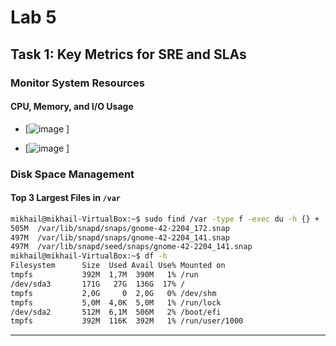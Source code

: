 # Lab 5

## Task 1: Key Metrics for SRE and SLAs

### Monitor System Resources

#### CPU, Memory, and I/O Usage

   - [![image](https://github.com/user-attachments/assets/4bdb0965-1fc3-4044-9911-8f040dd90b98)
]


   - [![image](https://github.com/user-attachments/assets/d197ecad-c0eb-4863-8f58-47809801a75f)
]



### Disk Space Management

#### Top 3 Largest Files in `/var`

```bash
mikhail@mikhail-VirtualBox:~$ sudo find /var -type f -exec du -h {} + | sort -rh | head -n 3
505M  /var/lib/snapd/snaps/gnome-42-2204_172.snap
497M  /var/lib/snapd/snaps/gnome-42-2204_141.snap
497M  /var/lib/snapd/seed/snaps/gnome-42-2204_141.snap
mikhail@mikhail-VirtualBox:~$ df -h
Filesystem      Size  Used Avail Use% Mounted on
tmpfs           392M  1,7M  390M   1% /run
/dev/sda3       171G   27G  136G  17% /
tmpfs           2,0G     0  2,0G   0% /dev/shm
tmpfs           5,0M  4,0K  5,0M   1% /run/lock
/dev/sda2       512M  6,1M  506M   2% /boot/efi
tmpfs           392M  116K  392M   1% /run/user/1000
```

---

